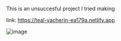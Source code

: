 This is an unsuccesful project I tried making

link: https://teal-vacherin-ea179a.netlify.app

![image](https://github.com/user-attachments/assets/5069af01-e866-40d6-9c23-f3d2d7619768)
